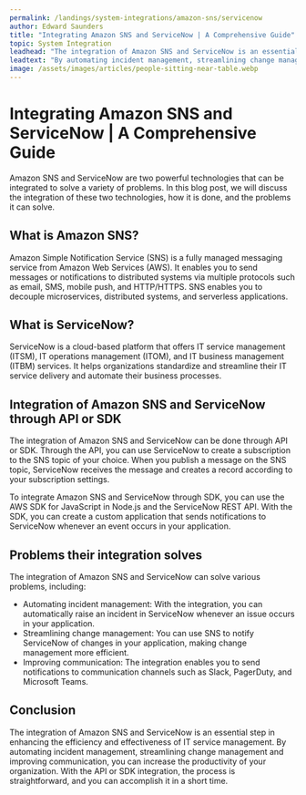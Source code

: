 ```yaml
---
permalink: /landings/system-integrations/amazon-sns/servicenow
author: Edward Saunders
title: "Integrating Amazon SNS and ServiceNow | A Comprehensive Guide"
topic: System Integration
leadhead: "The integration of Amazon SNS and ServiceNow is an essential step in enhancing the efficiency and effectiveness of IT service management"
leadtext: "By automating incident management, streamlining change management and improving communication, you can increase the productivity of your organization. With the API or SDK integration, the process is straightforward, and you can accomplish it in a short time."
image: /assets/images/articles/people-sitting-near-table.webp
---
```

<div class="arttext">	<h1>Integrating Amazon SNS and ServiceNow | A Comprehensive Guide</h1>
	<p>Amazon SNS and ServiceNow are two powerful technologies that can be integrated to solve a variety of problems. In this blog post, we will discuss the integration of these two technologies, how it is done, and the problems it can solve.</p>
	<h2>What is Amazon SNS?</h2>
	<p>Amazon Simple Notification Service (SNS) is a fully managed messaging service from Amazon Web Services (AWS). It enables you to send messages or notifications to distributed systems via multiple protocols such as email, SMS, mobile push, and HTTP/HTTPS. SNS enables you to decouple microservices, distributed systems, and serverless applications.</p>
	<h2>What is ServiceNow?</h2>
	<p>ServiceNow is a cloud-based platform that offers IT service management (ITSM), IT operations management (ITOM), and IT business management (ITBM) services. It helps organizations standardize and streamline their IT service delivery and automate their business processes.</p>
	<h2>Integration of Amazon SNS and ServiceNow through API or SDK</h2>
	<p>The integration of Amazon SNS and ServiceNow can be done through API or SDK. Through the API, you can use ServiceNow to create a subscription to the SNS topic of your choice. When you publish a message on the SNS topic, ServiceNow receives the message and creates a record according to your subscription settings.</p>
	<p>To integrate Amazon SNS and ServiceNow through SDK, you can use the AWS SDK for JavaScript in Node.js and the ServiceNow REST API. With the SDK, you can create a custom application that sends notifications to ServiceNow whenever an event occurs in your application.</p>
	<h2>Problems their integration solves</h2>
	<p>The integration of Amazon SNS and ServiceNow can solve various problems, including:</p>
	<ul>
		<li>Automating incident management: With the integration, you can automatically raise an incident in ServiceNow whenever an issue occurs in your application.</li>
		<li>Streamlining change management: You can use SNS to notify ServiceNow of changes in your application, making change management more efficient.</li>
		<li>Improving communication: The integration enables you to send notifications to communication channels such as Slack, PagerDuty, and Microsoft Teams.</li>
	</ul>
	<h2>Conclusion</h2>
	<p>The integration of Amazon SNS and ServiceNow is an essential step in enhancing the efficiency and effectiveness of IT service management. By automating incident management, streamlining change management and improving communication, you can increase the productivity of your organization. With the API or SDK integration, the process is straightforward, and you can accomplish it in a short time.</p>
</div>